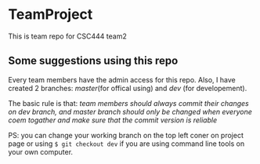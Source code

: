 # TeamProject
This is team repo for CSC444 team2

## Some suggestions using this repo

Every team members have the admin access for this repo. Also, I have created 2 branches: *master*(for offical using) and *dev* (for developement). 

The basic rule is that: *team members should always commit their changes on dev branch, and master branch should only be changed when everyone coem togather and make sure that the commit version is reliable*

PS: you can change your working branch on the top left coner on project page or using `$ git checkout dev` if you are using command line tools on your own computer.
